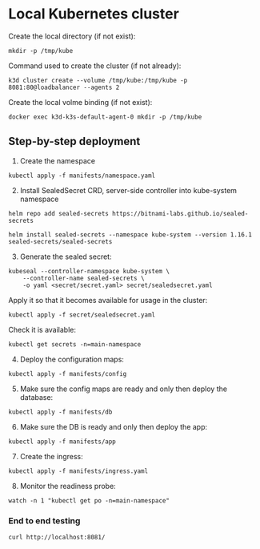 # Local Kubernetes cluster
Create the local directory (if not exist):
```
mkdir -p /tmp/kube
```
Command used to create the cluster (if not already):
```
k3d cluster create --volume /tmp/kube:/tmp/kube -p 8081:80@loadbalancer --agents 2
```
Create the local volme binding (if not exist):
```
docker exec k3d-k3s-default-agent-0 mkdir -p /tmp/kube
```
## Step-by-step deployment
1. Create the namespace
```
kubectl apply -f manifests/namespace.yaml
```
2. Install SealedSecret CRD, server-side controller into kube-system namespace
```
helm repo add sealed-secrets https://bitnami-labs.github.io/sealed-secrets

helm install sealed-secrets --namespace kube-system --version 1.16.1 sealed-secrets/sealed-secrets
```
3. Generate the sealed secret:
```
kubeseal --controller-namespace kube-system \
    --controller-name sealed-secrets \
    -o yaml <secret/secret.yaml> secret/sealedsecret.yaml
```
Apply it so that it becomes available for usage in the cluster:
```
kubectl apply -f secret/sealedsecret.yaml
```
Check it is available:
```
kubectl get secrets -n=main-namespace
```
4. Deploy the configuration maps:
```
kubectl apply -f manifests/config
```
5. Make sure the config maps are ready and only then deploy the database:
```
kubectl apply -f manifests/db
```
6. Make sure the DB is ready and only then deploy the app:
```
kubectl apply -f manifests/app
```
7. Create the ingress:
```
kubectl apply -f manifests/ingress.yaml
```
8. Monitor the readiness probe:
```
watch -n 1 "kubectl get po -n=main-namespace" 
```
### End to end testing
```
curl http://localhost:8081/
```